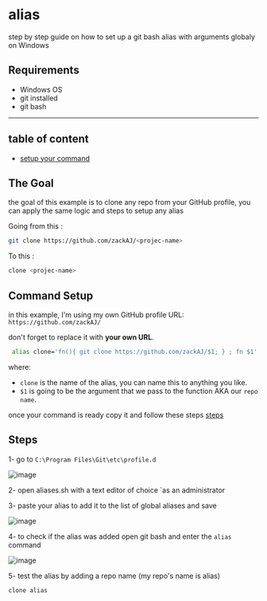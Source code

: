 # alias
step by step guide on how to set up a git bash alias with arguments globaly on Windows 

## Requirements

- Windows OS
- git installed
- git bash

---

## table of content

- [setup your command](#command-setup)


## The Goal
the goal of this example is to clone any repo from your GitHub profile,
you can apply the same logic and steps to setup any alias

Going from this :
```sh
git clone https://github.com/zackAJ/<projec-name>
```

To this :
```sh
clone <projec-name>
```

## Command Setup
in this example, I'm using my own GitHub profile URL: `https://github.com/zackAJ/`

don't forget to replace it with **your own URL**.
```sh
 alias clone='fn(){ git clone https://github.com/zackAJ/$1; } ; fn $1'
```
where:
- `clone` is the name of the alias, you can name this to anything you like.
- `$1` is going to be the argument that we pass to the function AKA our `repo name`.

once your command is ready copy it and follow these steps [steps](#steps)

## Steps

1- go to `C:\Program Files\Git\etc\profile.d`

![image](https://github.com/zackAJ/allias/assets/101515566/a54502cf-7684-44cf-9594-7f3a28eb7f7b)

2- open aliases.sh with a text editor of choice `as an administrator

3- paste your alias to add it to the list of global aliases and save

![image](https://github.com/zackAJ/allias/assets/101515566/b6da8fe1-918e-4974-bb76-6ae152d26310)

4- to check if the alias was added open git bash and enter the `alias` command

![image](https://github.com/zackAJ/allias/assets/101515566/431dcfeb-eb56-4ab4-8e66-703d4b37386e)

5- test the alias by adding a repo name (my repo's name is alias)
```sh
clone alias
```



